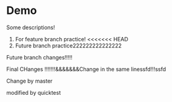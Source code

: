 # Demo 

Some descriptions!



1. For feature branch practice!
<<<<<<< HEAD
2. Future branch practice222222222222222

Future branch changes!!!!!



Final CHanges !!!!!!!&&&&&&&Change in the same linessfd!!!ssfd

Change by master

modified by quicktest